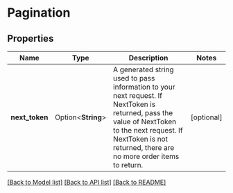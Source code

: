 # Pagination

## Properties

Name | Type | Description | Notes
------------ | ------------- | ------------- | -------------
**next_token** | Option<**String**> | A generated string used to pass information to your next request. If NextToken is returned, pass the value of NextToken to the next request. If NextToken is not returned, there are no more order items to return. | [optional]

[[Back to Model list]](../README.md#documentation-for-models) [[Back to API list]](../README.md#documentation-for-api-endpoints) [[Back to README]](../README.md)


